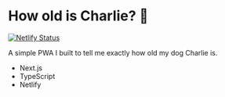 # How old is Charlie? 🐶

[![Netlify Status](https://api.netlify.com/api/v1/badges/4204f767-c7ce-4f8b-8f04-3cef01968b71/deploy-status)](https://app.netlify.com/sites/modest-hermann-de192b/deploys)

A simple PWA I built to tell me exactly how old my dog Charlie is.

- Next.js
- TypeScript
- Netlify

